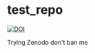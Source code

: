 # test_repo
[![DOI](https://zenodo.org/badge/450027231.svg)](https://zenodo.org/badge/latestdoi/450027231)

Trying Zenodo don't ban me
